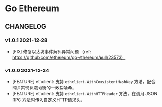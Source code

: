 # Go Ethereum

## CHANGELOG

### v1.0.1 2021-12-28
* [FIX] 修复以太坊事件解码异常问题 （ref: https://github.com/ethereum/go-ethereum/pull/23573）

### v1.0.0 2021-12-24

* [FEATURE] ethclient: 支持 `ethclient.WithConsistentHashKey` 方法，配合网关实现负载均衡的一致性哈希。
* [FEATURE] ethclient: 支持 `ethclient.WithHTTPHeader` 方法，在调用 JSON RPC 方法时传入自定义HTTP请求头。